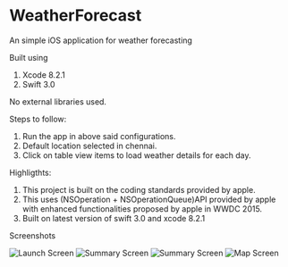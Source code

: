 # WeatherForecast
An simple iOS application for weather forecasting

Built using 

1. Xcode 8.2.1
2. Swift 3.0

No external libraries used.

Steps to follow:

1. Run the app in above said configurations.
2. Default location selected in chennai.
3. Click on table view items to load weather details for each day.

Highligthts:

1. This project is built on the coding standards provided by apple.
2. This uses (NSOperation + NSOperationQueue)API provided by apple with enhanced functionalities proposed by apple in WWDC 2015.
3. Built on latest version of swift 3.0 and xcode 8.2.1


Screenshots

![Launch Screen](1.png)
![Summary Screen](2.png)
![Summary Screen](3.png)
![Map Screen](4.png)
